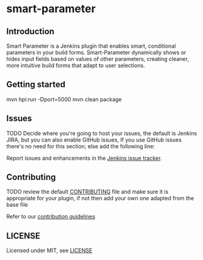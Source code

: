 # smart-parameter

## Introduction

Smart Parameter is a Jenkins plugin that enables smart, conditional parameters in your build forms. 
Smart-Parameter dynamically shows or hides input fields based on values of other parameters, creating cleaner, 
more intuitive build forms that adapt to user selections.

## Getting started

mvn hpi:run -Dport=5000
mvn clean package

## Issues

TODO Decide where you're going to host your issues, the default is Jenkins JIRA, but you can also enable GitHub issues,
If you use GitHub issues there's no need for this section; else add the following line:

Report issues and enhancements in the [Jenkins issue tracker](https://issues.jenkins.io/).

## Contributing

TODO review the default [CONTRIBUTING](https://github.com/jenkinsci/.github/blob/master/CONTRIBUTING.md) file and make sure it is appropriate for your plugin, if not then add your own one adapted from the base file

Refer to our [contribution guidelines](https://github.com/jenkinsci/.github/blob/master/CONTRIBUTING.md)

## LICENSE

Licensed under MIT, see [LICENSE](LICENSE.md)

